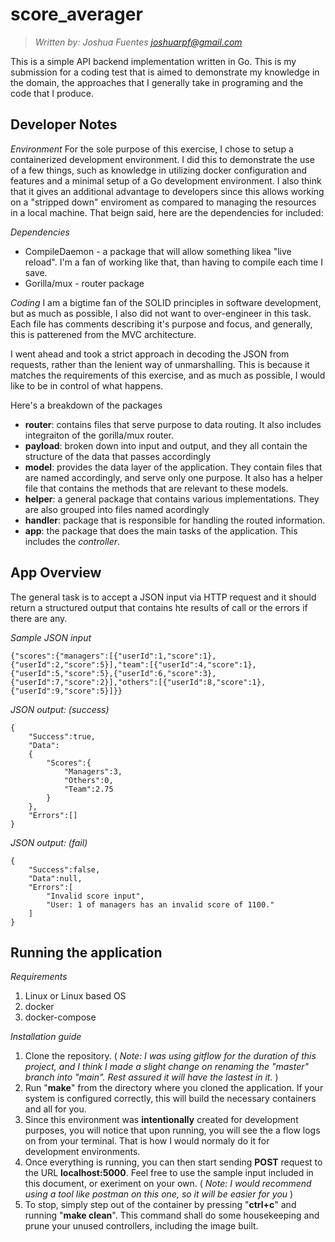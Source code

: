 # score_averager

> *Written by: Joshua Fuentes <joshuarpf@gmail.com>*

This is a simple API backend implementation written in Go. This is my submission for a coding test that is aimed to demonstrate my knowledge in the domain, the approaches that I generally take in programing and the code that I produce. 

## Developer Notes

*Environment*
For the sole purpose of this exercise, I chose to setup a containerized development environment. I did this to demonstrate the use of a few things, such as knowledge in utilizing docker configuration  and features and a minimal setup of a Go development environment. I also think that it gives an additional advantage to developers since this allows working  on a "stripped down" enviroment as compared to managing the resources in a local machine. That beign said, here are the dependencies for included: 

*Dependencies*
 - CompileDaemon - a package that will allow something likea "live reload". I'm a fan of working like that, than having to compile each time I save. 
 - Gorilla/mux - router package

*Coding*
I am a bigtime fan of the SOLID principles in software development, but as much as possible, I also did not want to over-engineer in this task. Each file has comments describing it's purpose and focus, and generally, this is patterened from the MVC architecture. 

I went ahead and took a strict approach in decoding the JSON from requests, rather than the lenient way of unmarshalling. This is because it matches the requirements of this exercise, and as much as possible,  I would like to be in control of what happens. 

Here's a breakdown of the packages

 - **router**: contains files that serve purpose to data routing. It also includes integraiton of the gorilla/mux router. 
 - **payload**: broken down into input and output, and they all contain the structure of the data that passes accordingly
 - **model**: provides the data layer of the application. They contain files that are named accordingly, and serve only one purpose. It also has a helper file that contains the methods that are relevant to these models. 
 - **helper**: a general package that contains various implementations. They are also grouped into files named acordingly
 - **handler**: package that is responsible for handling the routed information. 
 - **app**: the package that does the main tasks of the application. This includes the *controller*. 


## App Overview

The general task is to accept a JSON input via HTTP request and it should return a structured output that contains hte results of call or the errors if there are any. 

*Sample JSON input*

    {"scores":{"managers":[{"userId":1,"score":1},{"userId":2,"score":5}],"team":[{"userId":4,"score":1},{"userId":5,"score":5},{"userId":6,"score":3},{"userId":7,"score":2}],"others":[{"userId":8,"score":1},{"userId":9,"score":5}]}}

*JSON output: (success)*

    {
	    "Success":true,
	    "Data":
	    {
		    "Scores":{
			    "Managers":3,
			    "Others":0,
			    "Team":2.75
		    }
	    },
	    "Errors":[]
    }

*JSON output: (fail)*

    {
	    "Success":false,
	    "Data":null,
	    "Errors":[
		    "Invalid score input",
		    "User: 1 of managers has an invalid score of 1100."
	    ]
    }


## Running the application

*Requirements*

 1. Linux or Linux based OS
 2. docker 
 3. docker-compose

*Installation guide*
1. Clone the repository. ( *Note: I was using gitflow for the duration of this project, and I think I made a slight change on renaming the "master" branch into "main". Rest assured it will have the lastest in it.* )
2. Run "**make**" from the directory where you cloned the application. If your system is configured correctly, this will build the necessary containers and all for you. 
3. Since this environment was **intentionally** created  for development purposes, you will notice that upon running, you will see the a flow logs on from your terminal. That is how I would normaly do it for development environments.
4. Once everything is running, you can then start  sending **POST** request to the URL **localhost:5000**. Feel free to use the sample input included in this document, or exeriment on your own. ( *Note: I would recommend using a tool like postman on this one, so it will be easier for you* )
5. To stop, simply step out of the container by pressing "**ctrl+c**" and running "**make clean**". This command shall do some housekeeping and prune your unused controllers, including the image built.


